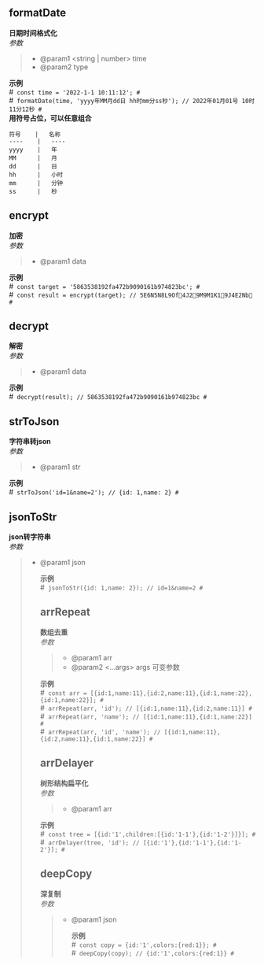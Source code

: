 ## formatDate
**日期时间格式化**<br/>
*参数* <br/>
>+ @param1 <string | number> time
>+ @param2 <string> type

**示例** <br/>
#``` const time = '2022-1-1 10:11:12'; #```<br/>
#``` formatDate(time, 'yyyy年MM月dd日 hh时mm分ss秒'); // 2022年01月01号 10时11分12秒 #```<br/>
**用符号占位，可以任意组合**<br/>

    符号    |   名称
    ----    |   ----
    yyyy    |   年
    MM      |   月
    dd      |   日
    hh      |   小时
    mm      |   分钟
    ss      |   秒

## encrypt
**加密**<br/>
*参数* <br/>
>+ @param1 <string> data

**示例** <br/>
#``` const target = '5863538192fa472b9090161b974823bc'; #```<br/>
#``` const result = encrypt(target); // 5E6N5N8L9Of4J29M9M1K19J4E2Nb #```<br/>

## decrypt
**解密**<br/>
*参数* <br/>
>+ @param1 <string> data

**示例** <br/>
#``` decrypt(result); // 5863538192fa472b9090161b974823bc #```<br/>

## strToJson
**字符串转json**<br/>
*参数* <br/>
>+ @param1 <string> str

**示例** <br/>
#``` strToJson('id=1&name=2'); // {id: 1,name: 2} #```<br/>

## jsonToStr
**json转字符串**<br/>
*参数* <br/>
>+ @param1 <object> json

**示例** <br/>
#``` jsonToStr({id: 1,name: 2}); // id=1&name=2 #```<br/>

## arrRepeat
**数组去重**<br/>
*参数* <br/>
>+ @param1 <array> arr
>+ @param2 <...args> args 可变参数

**示例** <br/>
#``` const arr = [{id:1,name:11},{id:2,name:11},{id:1,name:22},{id:1,name:22}]; #```<br/>
#``` arrRepeat(arr, 'id'); // [{id:1,name:11},{id:2,name:11}] #```<br/>
#``` arrRepeat(arr, 'name'); // [{id:1,name:11},{id:1,name:22}] #```<br/>
#``` arrRepeat(arr, 'id', 'name'); // [{id:1,name:11},{id:2,name:11},{id:1,name:22}] #```<br/>


## arrDelayer
**树形结构扁平化**<br/>
*参数* <br/>
>+ @param1 <array> arr

**示例** <br/>
#``` const tree = [{id:'1',children:[{id:'1-1'},{id:'1-2'}]}]; #```<br/>
#``` arrDelayer(tree, 'id'); // [{id:'1'},{id:'1-1'},{id:'1-2'}]; #```<br/>

## deepCopy
**深复制**<br/>
*参数* <br/>
>+ @param1 <object> json

**示例** <br/>
#``` const copy = {id:'1',colors:{red:1}}; #```<br/>
#``` deepCopy(copy); // {id:'1',colors:{red:1}} #```<br/>